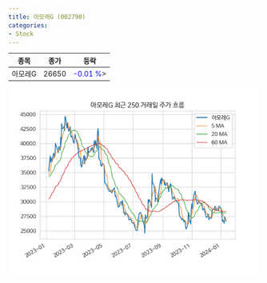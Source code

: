 ```yaml
---
title: 아모레G (002790)
categories:
- Stock
---
```


|종목|종가|등락|
|----|----|----|
|아모레G|26650|<span style="color: blue">-0.01 %</span>>|

<!-- more -->

![002790](/assets/images/stock/002790.png)